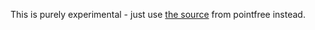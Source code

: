 This is purely experimental - just use [the source](https://github.com/pointfreeco/swift-composable-architecture) from pointfree instead.
